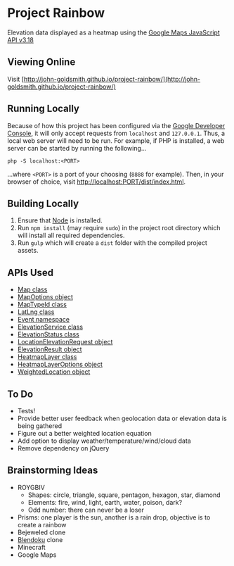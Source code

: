 # Project Rainbow
Elevation data displayed as a heatmap using the [Google Maps JavaScript API v3.18](https://developers.google.com/maps/documentation/javascript/reference)

## Viewing Online
Visit [http://john-goldsmith.github.io/project-rainbow/](http://john-goldsmith.github.io/project-rainbow/)

## Running Locally
Because of how this project has been configured via the [Google Developer Console](https://console.developers.google.com/), it will only accept requests from `localhost` and `127.0.0.1`.  Thus, a local web server will need to be run.  For example, if PHP is installed, a web server can be started by running the following...

`php -S localhost:<PORT>`

...where `<PORT>` is a port of your choosing (`8888` for example).  Then, in your browser of choice, visit [http://localhost:PORT/dist/index.html](http://localhost:PORT/dist/index.html).

## Building Locally
1. Ensure that [Node](https://nodejs.org/) is installed.
1. Run `npm install` (may require `sudo`) in the project root directory which will install all required dependencies.
1. Run `gulp` which will create a `dist` folder with the compiled project assets.

## APIs Used
- [Map class](https://developers.google.com/maps/documentation/javascript/reference#Map)
- [MapOptions object](https://developers.google.com/maps/documentation/javascript/reference#MapOptions)
- [MapTypeId class](https://developers.google.com/maps/documentation/javascript/reference#MapTypeId)
- [LatLng class](https://developers.google.com/maps/documentation/javascript/reference#LatLng)
- [Event namespace](https://developers.google.com/maps/documentation/javascript/reference#event)
- [ElevationService class](https://developers.google.com/maps/documentation/javascript/reference#ElevationService)
- [ElevationStatus class](https://developers.google.com/maps/documentation/javascript/reference#ElevationStatus)
- [LocationElevationRequest object](https://developers.google.com/maps/documentation/javascript/reference#LocationElevationRequest)
- [ElevationResult object](https://developers.google.com/maps/documentation/javascript/reference#ElevationResult)
- [HeatmapLayer class](https://developers.google.com/maps/documentation/javascript/reference#HeatmapLayer)
- [HeatmapLayerOptions object](https://developers.google.com/maps/documentation/javascript/reference#HeatmapLayerOptions)
- [WeightedLocation object](https://developers.google.com/maps/documentation/javascript/reference#WeightedLocation)

## To Do
- Tests!
- Provide better user feedback when geolocation data or elevation data is being gathered
- Figure out a better weighted location equation
- Add option to display weather/temperature/wind/cloud data
- Remove dependency on jQuery

## Brainstorming Ideas
- ROYGBIV
  - Shapes: circle, triangle, square, pentagon, hexagon, star, diamond
  - Elements: fire, wind, light, earth, water, poison, dark?
  - Odd number: there can never be a loser
- Prisms: one player is the sun, another is a rain drop, objective is to create a rainbow
- Bejeweled clone
- [Blendoku](https://play.google.com/store/apps/details?id=com.lonelyfew.blendoku&hl=en) clone
- Minecraft
- Google Maps